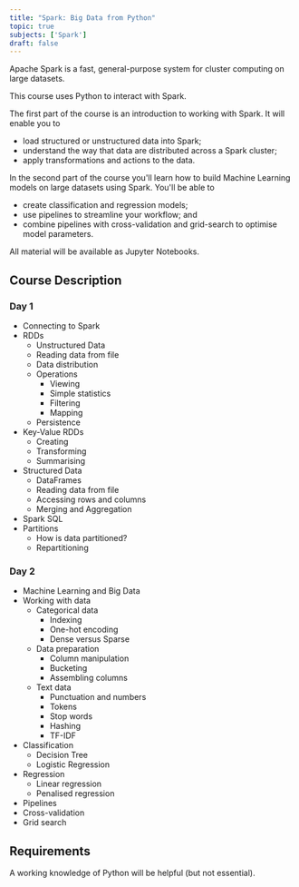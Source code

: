 ```yaml
---
title: "Spark: Big Data from Python"
topic: true
subjects: ['Spark']
draft: false
---
```


Apache Spark is a fast, general-purpose system for cluster computing on large datasets.

This course uses Python to interact with Spark.

The first part of the course is an introduction to working with Spark. It will enable you to

- load structured or unstructured data into Spark;
- understand the way that data are distributed across a Spark cluster;
- apply transformations and actions to the data.

In the second part of the course you'll learn how to build Machine Learning models on large datasets using Spark. You'll be able to

- create classification and regression models;
- use pipelines to streamline your workflow; and
- combine pipelines with cross-validation and grid-search to optimise model parameters.

All material will be available as Jupyter Notebooks.

## Course Description

### Day 1

- Connecting to Spark
- RDDs
	- Unstructured Data
	- Reading data from file
	- Data distribution
	- Operations
		- Viewing
		- Simple statistics
		- Filtering
		- Mapping
	- Persistence
- Key-Value RDDs
	- Creating
	- Transforming
	- Summarising
- Structured Data
	- DataFrames
	- Reading data from file
	- Accessing rows and columns
	- Merging and Aggregation
- Spark SQL
- Partitions
	- How is data partitioned?
	- Repartitioning

### Day 2

- Machine Learning and Big Data
- Working with data
	- Categorical data
		- Indexing
		- One-hot encoding
		- Dense versus Sparse
	- Data preparation
		- Column manipulation
		- Bucketing
		- Assembling columns
	- Text data
		- Punctuation and numbers
		- Tokens
		- Stop words
		- Hashing
		- TF-IDF
- Classification	
	- Decision Tree
	- Logistic Regression
- Regression
	- Linear regression
	- Penalised regression
- Pipelines
- Cross-validation
- Grid search

## Requirements

A working knowledge of Python will be helpful (but not essential).